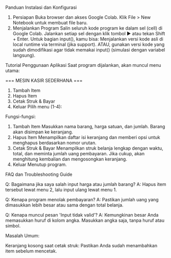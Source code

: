 Panduan Instalasi dan Konfigurasi

1. Persiapan Buka browser dan akses Google Colab. Klik File > New Notebook untuk membuat file baru.
2. Menjalankan Program Salin seluruh kode program ke dalam sel (cell) di Google Colab. Jalankan setiap sel dengan klik tombol ▶ atau tekan Shift + Enter. Untuk bagian input(), kamu bisa: Menjalankan versi kode asli di local runtime via terminal (jika support). ATAU, gunakan versi kode yang sudah dimodifikasi agar tidak memakai input() (simulasi dengan variabel langsung).

Tutorial Penggunaan Aplikasi
Saat program dijalankan, akan muncul menu utama:

=== MESIN KASIR SEDERHANA ===

1. Tambah Item
2. Hapus Item
3. Cetak Struk & Bayar
4. Keluar Pilih menu (1-4):

Fungsi-fungsi:
1. Tambah Item Masukkan nama barang, harga satuan, dan jumlah. Barang akan disimpan ke keranjang.
2. Hapus Item Menampilkan daftar isi keranjang dan memberi opsi untuk menghapus berdasarkan nomor urutan.
3. Cetak Struk & Bayar Menampilkan struk belanja lengkap dengan waktu, total, dan meminta jumlah uang pembayaran. Jika cukup, akan menghitung kembalian dan mengosongkan keranjang.
4. Keluar Menutup program.

FAQ dan Troubleshooting Guide

Q: Bagaimana jika saya salah input harga atau jumlah barang? A: Hapus item tersebut lewat menu 2, lalu input ulang lewat menu 1.

Q: Kenapa program menolak pembayaran? A: Pastikan jumlah uang yang dimasukkan lebih besar atau sama dengan total belanja.

Q: Kenapa muncul pesan 'Input tidak valid'? A: Kemungkinan besar Anda memasukkan huruf di kolom angka. Masukkan angka saja, tanpa huruf atau simbol.

Masalah Umum:

Keranjang kosong saat cetak struk: Pastikan Anda sudah menambahkan item sebelum mencetak.
